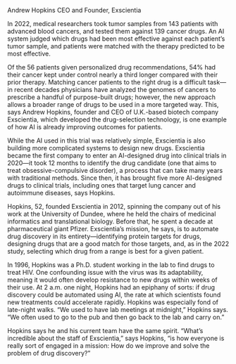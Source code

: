 Andrew Hopkins
CEO and Founder, Exscientia

In 2022, medical researchers took tumor samples from 143 patients with advanced blood cancers, and tested them against 139 cancer drugs. An AI system judged which drugs had been most effective against each patient’s tumor sample, and patients were matched with the therapy predicted to be most effective.

Of the 56 patients given personalized drug recommendations, 54% had their cancer kept under control nearly a third longer compared with their prior therapy. Matching cancer patients to the right drug is a difficult task—in recent decades physicians have analyzed the genomes of cancers to prescribe a handful of purpose-built drugs; however, the new approach allows a broader range of drugs to be used in a more targeted way. This, says Andrew Hopkins, founder and CEO of U.K.-based biotech company Exscientia, which developed the drug-selection technology, is one example of how AI is already improving outcomes for patients.

While the AI used in this trial was relatively simple, Exscientia is also building more complicated systems to design new drugs. Exscientia became the first company to enter an AI-designed drug into clinical trials in 2020—it took 12 months to identify the drug candidate (one that aims to treat obsessive-compulsive disorder), a process that can take many years with traditional methods. Since then, it has brought five more AI-designed drugs to clinical trials, including ones that target lung cancer and autoimmune diseases, says Hopkins.

Hopkins, 52, founded Exscientia in 2012, spinning the company out of his work at the University of Dundee, where he held the chairs of medicinal informatics and translational biology. Before that, he spent a decade at pharmaceutical giant Pfizer. Exscientia’s mission, he says, is to automate drug discovery in its entirety—identifying protein targets for drugs, designing drugs that are a good match for those targets, and, as in the 2022 study, selecting which drug from a range is best for a given patient.

In 1996, Hopkins was a Ph.D. student working in the lab to find drugs to treat HIV. One confounding issue with the virus was its adaptability, meaning it would often develop resistance to new drugs within weeks of their use. At 2 a.m. one night, Hopkins had an epiphany of sorts: if drug discovery could be automated using AI, the rate at which scientists found new treatments could accelerate rapidly. Hopkins was especially fond of late-night walks. “We used to have lab meetings at midnight,” Hopkins says. “We often used to go to the pub and then go back to the lab and carry on.”

Hopkins says he and his current team have the same spirit. “What’s incredible about the staff of Exscientia,” says Hopkins, “is how everyone is really sort of engaged in a mission: How do we improve and solve the problem of drug discovery?”